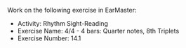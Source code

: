 Work on the following exercise in EarMaster:
- Activity: Rhythm Sight-Reading
- Exercise Name: 4/4 - 4 bars: Quarter notes, 8th Triplets
- Exercise Number: 14.1
